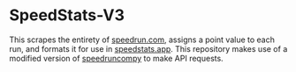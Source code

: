 # SpeedStats-V3
This scrapes the entirety of [speedrun.com](https://www.speedrun.com/), assigns a point value to each run, and formats it for use in [speedstats.app](https://speedstats.app/). This repository makes use of a modified version of [speedruncompy](https://github.com/ManicJamie/speedruncompy/tree/master/speedruncompy) to make API requests.